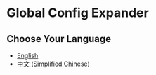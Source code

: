 # Global Config Expander

## Choose Your Language
- [English](README.en.md)
- [中文 (Simplified Chinese)](README.zh-CN.md)
